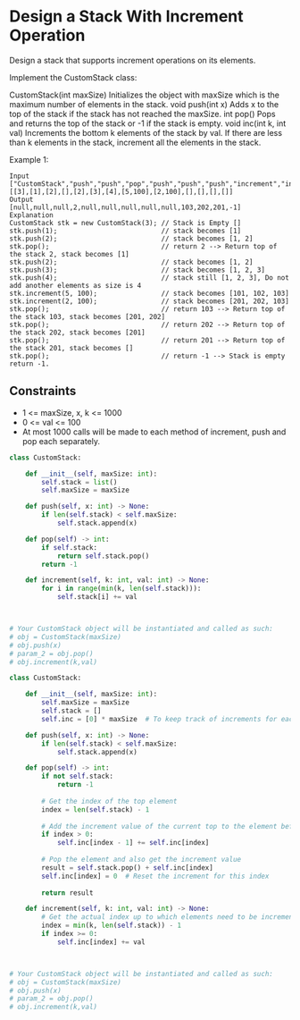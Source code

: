 # Design a Stack With Increment Operation

Design a stack that supports increment operations on its elements.

Implement the CustomStack class:

CustomStack(int maxSize) Initializes the object with maxSize which is the maximum number of elements in the stack.
void push(int x) Adds x to the top of the stack if the stack has not reached the maxSize.
int pop() Pops and returns the top of the stack or -1 if the stack is empty.
void inc(int k, int val) Increments the bottom k elements of the stack by val. If there are less than k elements in the stack, increment all the elements in the stack.

Example 1:

```text
Input
["CustomStack","push","push","pop","push","push","push","increment","increment","pop","pop","pop","pop"]
[[3],[1],[2],[],[2],[3],[4],[5,100],[2,100],[],[],[],[]]
Output
[null,null,null,2,null,null,null,null,null,103,202,201,-1]
Explanation
CustomStack stk = new CustomStack(3); // Stack is Empty []
stk.push(1);                          // stack becomes [1]
stk.push(2);                          // stack becomes [1, 2]
stk.pop();                            // return 2 --> Return top of the stack 2, stack becomes [1]
stk.push(2);                          // stack becomes [1, 2]
stk.push(3);                          // stack becomes [1, 2, 3]
stk.push(4);                          // stack still [1, 2, 3], Do not add another elements as size is 4
stk.increment(5, 100);                // stack becomes [101, 102, 103]
stk.increment(2, 100);                // stack becomes [201, 202, 103]
stk.pop();                            // return 103 --> Return top of the stack 103, stack becomes [201, 202]
stk.pop();                            // return 202 --> Return top of the stack 202, stack becomes [201]
stk.pop();                            // return 201 --> Return top of the stack 201, stack becomes []
stk.pop();                            // return -1 --> Stack is empty return -1.
```

## Constraints

- 1 <= maxSize, x, k <= 1000
- 0 <= val <= 100
- At most 1000 calls will be made to each method of increment, push and pop each separately.

```python
class CustomStack:

    def __init__(self, maxSize: int):
        self.stack = list()
        self.maxSize = maxSize

    def push(self, x: int) -> None:
        if len(self.stack) < self.maxSize:
            self.stack.append(x)

    def pop(self) -> int:
        if self.stack:
            return self.stack.pop()
        return -1

    def increment(self, k: int, val: int) -> None:
        for i in range(min(k, len(self.stack))):
            self.stack[i] += val



# Your CustomStack object will be instantiated and called as such:
# obj = CustomStack(maxSize)
# obj.push(x)
# param_2 = obj.pop()
# obj.increment(k,val)
```

```python
class CustomStack:

    def __init__(self, maxSize: int):
        self.maxSize = maxSize
        self.stack = []
        self.inc = [0] * maxSize  # To keep track of increments for each element

    def push(self, x: int) -> None:
        if len(self.stack) < self.maxSize:
            self.stack.append(x)

    def pop(self) -> int:
        if not self.stack:
            return -1
        
        # Get the index of the top element
        index = len(self.stack) - 1
        
        # Add the increment value of the current top to the element before popping
        if index > 0:
            self.inc[index - 1] += self.inc[index]
        
        # Pop the element and also get the increment value
        result = self.stack.pop() + self.inc[index]
        self.inc[index] = 0  # Reset the increment for this index
        
        return result

    def increment(self, k: int, val: int) -> None:
        # Get the actual index up to which elements need to be incremented
        index = min(k, len(self.stack)) - 1
        if index >= 0:
            self.inc[index] += val



# Your CustomStack object will be instantiated and called as such:
# obj = CustomStack(maxSize)
# obj.push(x)
# param_2 = obj.pop()
# obj.increment(k,val)
```
